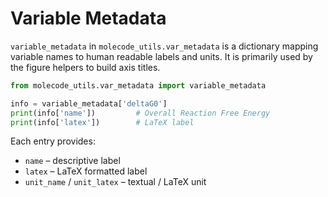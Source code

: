 # Variable Metadata

`variable_metadata` in `molecode_utils.var_metadata` is a dictionary mapping variable names to human readable labels and units. It is primarily used by the figure helpers to build axis titles.

```python
from molecode_utils.var_metadata import variable_metadata

info = variable_metadata['deltaG0']
print(info['name'])         # Overall Reaction Free Energy
print(info['latex'])        # LaTeX label
```

Each entry provides:

- `name` – descriptive label
- `latex` – LaTeX formatted label
- `unit_name` / `unit_latex` – textual / LaTeX unit

